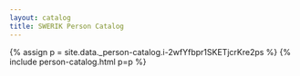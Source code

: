 ```yaml
---
layout: catalog
title: SWERIK Person Catalog
---
```

{% assign p = site.data._person-catalog.i-2wfYfbpr1SKETjcrKre2ps %}
{% include person-catalog.html p=p %}

